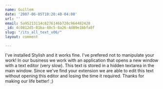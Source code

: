 ```yaml
---
name: Guillem
date: '2007-06-05T10:20:48-04:00'
url: ''
email: 5a95213114c8276146b728c964482428
_id: 4c0812d5-01ba-40c5-8a26-4d89e1bbfa0f
slug: "/its_all_text_v06/"
layout: comment

---
```


I've installed Stylish and it works fine. I've prefered not to manipulate your work!
In our business we work with an application that opens a new window with a text editor (very slow). This text is stored in a hidden textarea in the main window. Since we've find your extension we are able to edit this text without opening this editor and losing the time it required.
Thanks for making our life better! ;)
